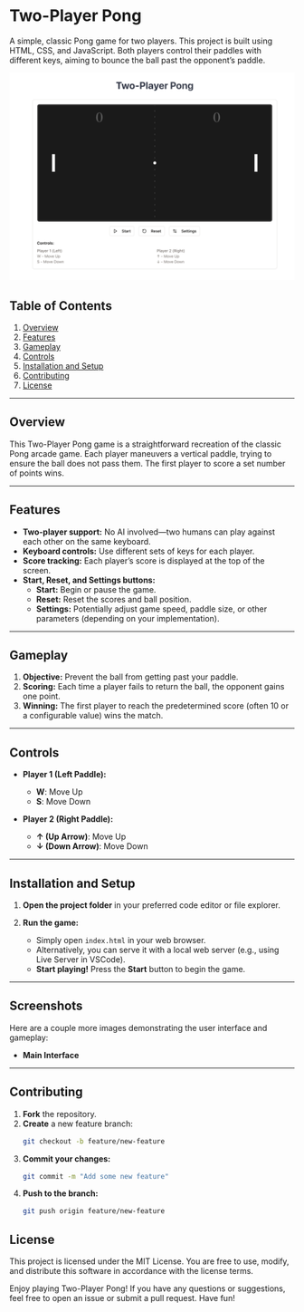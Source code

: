 # Two-Player Pong

A simple, classic Pong game for two players. This project is built using HTML, CSS, and JavaScript. Both players control their paddles with different keys, aiming to bounce the ball past the opponent’s paddle.

![Main Screen](images/two_player_pong_main.png "Two-Player Pong Main Screen")

## Table of Contents

1. [Overview](#overview)
2. [Features](#features)
3. [Gameplay](#gameplay)
4. [Controls](#controls)
5. [Installation and Setup](#installation-and-setup)
6. [Contributing](#contributing)
7. [License](#license)

---

## Overview

This Two-Player Pong game is a straightforward recreation of the classic Pong arcade game. Each player maneuvers a vertical paddle, trying to ensure the ball does not pass them. The first player to score a set number of points wins.

---

## Features

- **Two-player support:** No AI involved—two humans can play against each other on the same keyboard.
- **Keyboard controls:** Use different sets of keys for each player.
- **Score tracking:** Each player’s score is displayed at the top of the screen.
- **Start, Reset, and Settings buttons:**
  - **Start:** Begin or pause the game.
  - **Reset:** Reset the scores and ball position.
  - **Settings:** Potentially adjust game speed, paddle size, or other parameters (depending on your implementation).

---

## Gameplay

1. **Objective:** Prevent the ball from getting past your paddle.
2. **Scoring:** Each time a player fails to return the ball, the opponent gains one point.
3. **Winning:** The first player to reach the predetermined score (often 10 or a configurable value) wins the match.

---

## Controls

- **Player 1 (Left Paddle):**

  - **W**: Move Up
  - **S**: Move Down

- **Player 2 (Right Paddle):**
  - **↑ (Up Arrow)**: Move Up
  - **↓ (Down Arrow)**: Move Down

---

## Installation and Setup

1. **Open the project folder** in your preferred code editor or file explorer.

2. **Run the game:**
   - Simply open `index.html` in your web browser.
   - Alternatively, you can serve it with a local web server (e.g., using Live Server in VSCode).
   - **Start playing!** Press the **Start** button to begin the game.

---

## Screenshots

Here are a couple more images demonstrating the user interface and gameplay:

- **Main Interface**

---

## Contributing

1. **Fork** the repository.
2. **Create** a new feature branch:
   ```bash
   git checkout -b feature/new-feature
   ```
3. **Commit your changes:**
   ```bash
   git commit -m "Add some new feature"
   ```
4. **Push to the branch:**
   ```bash
   git push origin feature/new-feature
   ```

## License

This project is licensed under the MIT License. You are free to use, modify, and distribute this software in accordance with the license terms.

Enjoy playing Two-Player Pong! If you have any questions or suggestions, feel free to open an issue or submit a pull request. Have fun!
